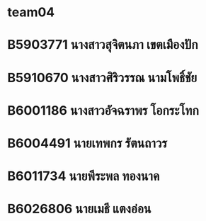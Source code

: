 # team04

# B5903771 นางสาวสุจิตนภา เขตเมืองปัก 
# B5910670 นางสาวศิริวรรณ นามโพธิ์ชัย 
# B6001186 นางสาวอัจฉราพร โอกระโทก 
# B6004491 นายเทพกร รัตนถาวร
# B6011734 นายพีระพล ทองนาค 
# B6026806 นายเมธี แตงอ่อน 
